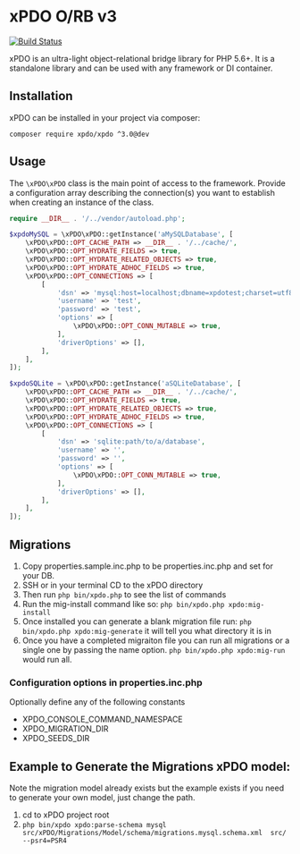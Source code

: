 # xPDO O/RB v3

[![Build Status](https://travis-ci.com/modxcms/xpdo.svg?branch=3.x)](https://travis-ci.com/github/modxcms/xpdo)

xPDO is an ultra-light object-relational bridge library for PHP 5.6+. It is a standalone library and can be used with any framework or DI container.

## Installation

xPDO can be installed in your project via composer:

    composer require xpdo/xpdo ^3.0@dev


## Usage

The `\xPDO\xPDO` class is the main point of access to the framework. Provide a configuration array describing the connection(s) you want to establish when creating an instance of the class.

```php
require __DIR__ . '/../vendor/autoload.php';

$xpdoMySQL = \xPDO\xPDO::getInstance('aMySQLDatabase', [
    \xPDO\xPDO::OPT_CACHE_PATH => __DIR__ . '/../cache/',
    \xPDO\xPDO::OPT_HYDRATE_FIELDS => true,
    \xPDO\xPDO::OPT_HYDRATE_RELATED_OBJECTS => true,
    \xPDO\xPDO::OPT_HYDRATE_ADHOC_FIELDS => true,
    \xPDO\xPDO::OPT_CONNECTIONS => [
        [
            'dsn' => 'mysql:host=localhost;dbname=xpdotest;charset=utf8',
            'username' => 'test',
            'password' => 'test',
            'options' => [
                \xPDO\xPDO::OPT_CONN_MUTABLE => true,
            ],
            'driverOptions' => [],
        ],
    ],
]);

$xpdoSQLite = \xPDO\xPDO::getInstance('aSQLiteDatabase', [
    \xPDO\xPDO::OPT_CACHE_PATH => __DIR__ . '/../cache/',
    \xPDO\xPDO::OPT_HYDRATE_FIELDS => true,
    \xPDO\xPDO::OPT_HYDRATE_RELATED_OBJECTS => true,
    \xPDO\xPDO::OPT_HYDRATE_ADHOC_FIELDS => true,
    \xPDO\xPDO::OPT_CONNECTIONS => [
        [
            'dsn' => 'sqlite:path/to/a/database',
            'username' => '',
            'password' => '',
            'options' => [
                \xPDO\xPDO::OPT_CONN_MUTABLE => true,
            ],
            'driverOptions' => [],
        ],
    ],
]);
```

## Migrations

1. Copy properties.sample.inc.php to be properties.inc.php and set for your DB.
2. SSH or in your terminal CD to the xPDO directory
3. Then run ```php bin/xpdo.php``` to see the list of commands
4. Run the mig-install command like so: ```php bin/xpdo.php xpdo:mig-install```
5. Once installed you can generate a blank migration file run: ```php bin/xpdo.php xpdo:mig-generate``` it will tell you what directory it is in
6. Once you have a completed migraiton file you can run all migrations or a single one by passing the name option.
```php bin/xpdo.php xpdo:mig-run``` would run all.

### Configuration options in properties.inc.php

Optionally define any of the following constants 

- XPDO_CONSOLE_COMMAND_NAMESPACE
- XPDO_MIGRATION_DIR
- XPDO_SEEDS_DIR

## Example to Generate the Migrations xPDO model:

Note the migration model already exists but the example exists if you need to generate your own model, just change the path.
1. cd to xPDO project root
2. ```php bin/xpdo xpdo:parse-schema mysql src/xPDO/Migrations/Model/schema/migrations.mysql.schema.xml  src/ --psr4=PSR4```
